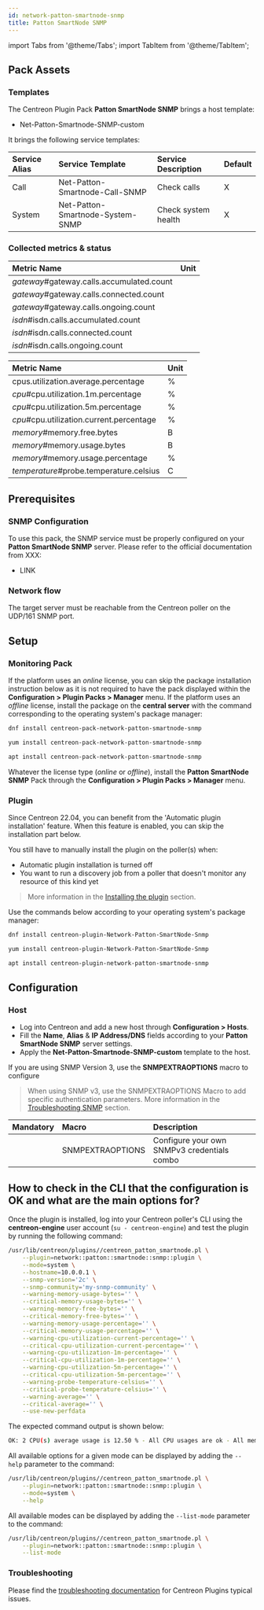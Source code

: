 ```yaml
---
id: network-patton-smartnode-snmp
title: Patton SmartNode SNMP
---
```

import Tabs from '@theme/Tabs';
import TabItem from '@theme/TabItem';


## Pack Assets

### Templates

The Centreon Plugin Pack **Patton SmartNode SNMP** brings a host template:

* Net-Patton-Smartnode-SNMP-custom

It brings the following service templates:

| Service Alias | Service Template                 | Service Description | Default |
|:--------------|:---------------------------------|:--------------------|:--------|
| Call          | Net-Patton-Smartnode-Call-SNMP   | Check calls         | X       |
| System        | Net-Patton-Smartnode-System-SNMP | Check system health | X       |

### Collected metrics & status

<Tabs groupId="sync">
<TabItem value="Call" label="Call">

| Metric Name                               | Unit |
|:------------------------------------------|:-----|
| *gateway*#gateway.calls.accumulated.count |      |
| *gateway*#gateway.calls.connected.count   |      |
| *gateway*#gateway.calls.ongoing.count     |      |
| *isdn*#isdn.calls.accumulated.count       |      |
| *isdn*#isdn.calls.connected.count         |      |
| *isdn*#isdn.calls.ongoing.count           |      |

</TabItem>
<TabItem value="System" label="System">

| Metric Name                              | Unit  |
|:-----------------------------------------|:------|
| cpus.utilization.average.percentage      | %     |
| *cpu*#cpu.utilization.1m.percentage      | %     |
| *cpu*#cpu.utilization.5m.percentage      | %     |
| *cpu*#cpu.utilization.current.percentage | %     |
| *memory*#memory.free.bytes               | B     |
| *memory*#memory.usage.bytes              | B     |
| *memory*#memory.usage.percentage         | %     |
| *temperature*#probe.temperature.celsius  | C     |

</TabItem>
</Tabs>

## Prerequisites

### SNMP Configuration

To use this pack, the SNMP service must be properly configured on your **Patton SmartNode SNMP**
server. Please refer to the official documentation from XXX:
* LINK

### Network flow

The target server must be reachable from the Centreon poller on the UDP/161
SNMP port.

## Setup

### Monitoring Pack

If the platform uses an *online* license, you can skip the package installation
instruction below as it is not required to have the pack displayed within the
**Configuration > Plugin Packs > Manager** menu.
If the platform uses an *offline* license, install the package on the **central server**
with the command corresponding to the operating system's package manager:

<Tabs groupId="sync">
<TabItem value="Alma / RHEL / Oracle Linux 8" label="Alma / RHEL / Oracle Linux 8">

```bash
dnf install centreon-pack-network-patton-smartnode-snmp
```

</TabItem>
<TabItem value="CentOS 7" label="CentOS 7">

```bash
yum install centreon-pack-network-patton-smartnode-snmp
```

</TabItem>
<TabItem value="Debian 11" label="Debian 11">

```bash
apt install centreon-pack-network-patton-smartnode-snmp
```

</TabItem>
</Tabs>

Whatever the license type (*online* or *offline*), install the **Patton SmartNode SNMP** Pack through
the **Configuration > Plugin Packs > Manager** menu.

### Plugin

Since Centreon 22.04, you can benefit from the 'Automatic plugin installation' feature.
When this feature is enabled, you can skip the installation part below.

You still have to manually install the plugin on the poller(s) when:
- Automatic plugin installation is turned off
- You want to run a discovery job from a poller that doesn't monitor any resource of this kind yet

> More information in the [Installing the plugin](/docs/monitoring/pluginpacks/#installing-the-plugin) section.

Use the commands below according to your operating system's package manager:

<Tabs groupId="sync">
<TabItem value="Alma / RHEL / Oracle Linux 8" label="Alma / RHEL / Oracle Linux 8">

```bash
dnf install centreon-plugin-Network-Patton-SmartNode-Snmp
```

</TabItem>
<TabItem value="CentOS 7" label="CentOS 7">

```bash
yum install centreon-plugin-Network-Patton-SmartNode-Snmp
```

</TabItem>
<TabItem value="Debian 11" label="Debian 11">

```bash
apt install centreon-plugin-network-patton-smartnode-snmp
```

</TabItem>
</Tabs>

## Configuration

### Host

* Log into Centreon and add a new host through **Configuration > Hosts**.
* Fill the **Name**, **Alias** & **IP Address/DNS** fields according to your **Patton SmartNode SNMP** server settings.
* Apply the **Net-Patton-Smartnode-SNMP-custom** template to the host.

If you are using SNMP Version 3, use the **SNMPEXTRAOPTIONS** macro to configure
> When using SNMP v3, use the SNMPEXTRAOPTIONS Macro to add specific authentication parameters.
> More information in the [Troubleshooting SNMP](../getting-started/how-to-guides/troubleshooting-plugins.md#snmpv3-options-mapping) section.

| Mandatory   | Macro            | Description                                  |
|:------------|:-----------------|:---------------------------------------------|
|             | SNMPEXTRAOPTIONS | Configure your own SNMPv3 credentials combo  |

## How to check in the CLI that the configuration is OK and what are the main options for?

Once the plugin is installed, log into your Centreon poller's CLI using the
**centreon-engine** user account (`su - centreon-engine`) and test the plugin by
running the following command:

```bash
/usr/lib/centreon/plugins//centreon_patton_smartnode.pl \
    --plugin=network::patton::smartnode::snmp::plugin \
    --mode=system \
    --hostname=10.0.0.1 \
    --snmp-version='2c' \
    --snmp-community='my-snmp-community' \
    --warning-memory-usage-bytes='' \
    --critical-memory-usage-bytes='' \
    --warning-memory-free-bytes='' \
    --critical-memory-free-bytes='' \
    --warning-memory-usage-percentage='' \
    --critical-memory-usage-percentage='' \
    --warning-cpu-utilization-current-percentage='' \
    --critical-cpu-utilization-current-percentage='' \
    --warning-cpu-utilization-1m-percentage='' \
    --critical-cpu-utilization-1m-percentage='' \
    --warning-cpu-utilization-5m-percentage='' \
    --critical-cpu-utilization-5m-percentage='' \
    --warning-probe-temperature-celsius='' \
    --critical-probe-temperature-celsius='' \
    --warning-average='' \
    --critical-average='' \
    --use-new-perfdata
```

The expected command output is shown below:

```bash
OK: 2 CPU(s) average usage is 12.50 % - All CPU usages are ok - All memory usages are ok - All temperatures are ok | 'cpus.utilization.average.percentage'=12.50%;;;0;100 'CPU 2#cpu.utilization.current.percentage'=15.00%;;;0;100 'CPU 2#cpu.utilization.1m.percentage'=5.00%;;;0;100 'CPU 2#cpu.utilization.5m.percentage'=2.00%;;;0;100 'Main CPU#cpu.utilization.current.percentage'=10.00%;;;0;100 'Main CPU#cpu.utilization.1m.percentage'=4.00%;;;0;100 'Main CPU#cpu.utilization.5m.percentage'=3.00%;;;0;100 'System Heap#memory.usage.bytes'=10997440B;;;0;400000000 'System Heap#memory.free.bytes'=233509184B;;;0;400000000 'System Heap#memory.usage.percentage'=2.75%;;;0;100 'System memory 2#memory.usage.bytes'=200000000B;;;0;300000000 'System memory 2#memory.free.bytes'=100000000B;;;0;300000000 'System memory 2#memory.usage.percentage'=66.67%;;;0;100 'Probe 1#probe.temperature.celsius'=47.00C;;;0;100 'Probe 2#probe.temperature.celsius'=43.00C;;;0;100
```

All available options for a given mode can be displayed by adding the
`--help` parameter to the command:

```bash
/usr/lib/centreon/plugins//centreon_patton_smartnode.pl \
    --plugin=network::patton::smartnode::snmp::plugin \
    --mode=system \
    --help
```

All available modes can be displayed by adding the `--list-mode` parameter to
the command:

```bash
/usr/lib/centreon/plugins//centreon_patton_smartnode.pl \
    --plugin=network::patton::smartnode::snmp::plugin \
    --list-mode
```

### Troubleshooting

Please find the [troubleshooting documentation](../getting-started/how-to-guides/troubleshooting-plugins.md)
for Centreon Plugins typical issues.